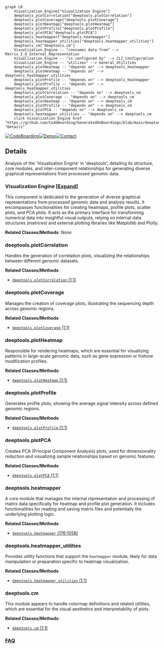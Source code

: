 ```mermaid
graph LR
    Visualization_Engine["Visualization Engine"]
    deeptools_plotCorrelation["deeptools.plotCorrelation"]
    deeptools_plotCoverage["deeptools.plotCoverage"]
    deeptools_plotHeatmap["deeptools.plotHeatmap"]
    deeptools_plotProfile["deeptools.plotProfile"]
    deeptools_plotPCA["deeptools.plotPCA"]
    deeptools_heatmapper["deeptools.heatmapper"]
    deeptools_heatmapper_utilities["deeptools.heatmapper_utilities"]
    deeptools_cm["deeptools.cm"]
    Visualization_Engine -- "consumes data from" --> Matrix_I_O_Internal_Representation
    Visualization_Engine -- "is configured by" --> CLI_Configuration
    Visualization_Engine -- "utilizes" --> General_Utilities
    deeptools_plotHeatmap -- "depends on" --> deeptools_heatmapper
    deeptools_plotHeatmap -- "depends on" --> deeptools_heatmapper_utilities
    deeptools_plotProfile -- "depends on" --> deeptools_heatmapper
    deeptools_plotProfile -- "depends on" --> deeptools_heatmapper_utilities
    deeptools_plotCorrelation -- "depends on" --> deeptools_cm
    deeptools_plotCoverage -- "depends on" --> deeptools_cm
    deeptools_plotHeatmap -- "depends on" --> deeptools_cm
    deeptools_plotProfile -- "depends on" --> deeptools_cm
    deeptools_plotPCA -- "depends on" --> deeptools_cm
    deeptools_heatmapper_utilities -- "depends on" --> deeptools_cm
    click Visualization_Engine href "https://github.com/CodeBoarding/GeneratedOnBoardings/blob/main/deeptools/Visualization_Engine.md" "Details"
```

[![CodeBoarding](https://img.shields.io/badge/Generated%20by-CodeBoarding-9cf?style=flat-square)](https://github.com/CodeBoarding/GeneratedOnBoardings)[![Demo](https://img.shields.io/badge/Try%20our-Demo-blue?style=flat-square)](https://www.codeboarding.org/demo)[![Contact](https://img.shields.io/badge/Contact%20us%20-%20contact@codeboarding.org-lightgrey?style=flat-square)](mailto:contact@codeboarding.org)

## Details

Analysis of the 'Visualization Engine' in 'deeptools', detailing its structure, core modules, and inter-component relationships for generating diverse graphical representations from processed genomic data.

### Visualization Engine [[Expand]](./Visualization_Engine.md)
This component is dedicated to the generation of diverse graphical representations from processed genomic data and analysis results. It encompasses functionalities for creating heatmaps, profile plots, scatter plots, and PCA plots. It acts as the primary interface for transforming numerical data into insightful visual outputs, relying on internal data structures (matrices) and external plotting libraries like Matplotlib and Plotly.


**Related Classes/Methods**: _None_

### deeptools.plotCorrelation
Handles the generation of correlation plots, visualizing the relationships between different genomic datasets.


**Related Classes/Methods**:

- <a href="https://github.com/deeptools/deeptools/blob/master/deeptools/plotCorrelation.py#L1-L1" target="_blank" rel="noopener noreferrer">`deeptools.plotCorrelation` (1:1)</a>


### deeptools.plotCoverage
Manages the creation of coverage plots, illustrating the sequencing depth across genomic regions.


**Related Classes/Methods**:

- <a href="https://github.com/deeptools/deeptools/blob/master/deeptools/plotCoverage.py#L1-L1" target="_blank" rel="noopener noreferrer">`deeptools.plotCoverage` (1:1)</a>


### deeptools.plotHeatmap
Responsible for rendering heatmaps, which are essential for visualizing patterns in large-scale genomic data, such as gene expression or histone modification profiles.


**Related Classes/Methods**:

- <a href="https://github.com/deeptools/deeptools/blob/master/deeptools/plotHeatmap.py#L1-L1" target="_blank" rel="noopener noreferrer">`deeptools.plotHeatmap` (1:1)</a>


### deeptools.plotProfile
Generates profile plots, showing the average signal intensity across defined genomic regions.


**Related Classes/Methods**:

- <a href="https://github.com/deeptools/deeptools/blob/master/deeptools/plotProfile.py#L1-L1" target="_blank" rel="noopener noreferrer">`deeptools.plotProfile` (1:1)</a>


### deeptools.plotPCA
Creates PCA (Principal Component Analysis) plots, used for dimensionality reduction and visualizing sample relationships based on genomic features.


**Related Classes/Methods**:

- <a href="https://github.com/deeptools/deeptools/blob/master/deeptools/plotPCA.py#L1-L1" target="_blank" rel="noopener noreferrer">`deeptools.plotPCA` (1:1)</a>


### deeptools.heatmapper
A core module that manages the internal representation and processing of matrix data specifically for heatmap and profile plot generation. It includes functionalities for reading and saving matrix files and potentially the underlying plotting logic.


**Related Classes/Methods**:

- <a href="https://github.com/deeptools/deeptools/blob/master/deeptools/heatmapper.py#L176-L1058" target="_blank" rel="noopener noreferrer">`deeptools.heatmapper` (176:1058)</a>


### deeptools.heatmapper_utilities
Provides utility functions that support the `heatmapper` module, likely for data manipulation or preparation specific to heatmap visualization.


**Related Classes/Methods**:

- <a href="https://github.com/deeptools/deeptools/blob/master/deeptools/heatmapper_utilities.py#L1-L1" target="_blank" rel="noopener noreferrer">`deeptools.heatmapper_utilities` (1:1)</a>


### deeptools.cm
This module appears to handle colormap definitions and related utilities, which are essential for the visual aesthetics and interpretability of plots.


**Related Classes/Methods**:

- <a href="https://github.com/deeptools/deeptools/blob/master/deeptools/cm.py#L1-L1" target="_blank" rel="noopener noreferrer">`deeptools.cm` (1:1)</a>




### [FAQ](https://github.com/CodeBoarding/GeneratedOnBoardings/tree/main?tab=readme-ov-file#faq)